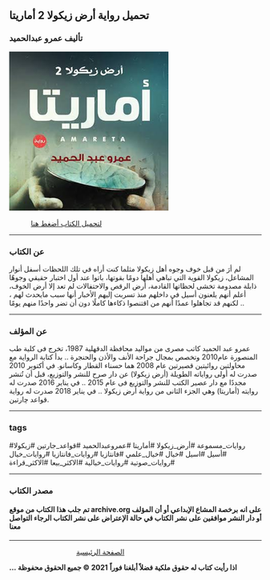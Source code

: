 ## تحميل رواية أرض زيكولا 2 أماريتا
### تأليف عمرو عبدالحميد
![](https://raw.githubusercontent.com/iqraa4u/iqraa4u.github.io/main/images%20(48).jpeg )

&nbsp; &nbsp; &nbsp; &nbsp; &nbsp; &nbsp;[لتحميل الكتاب أضغط هنا ](https://foulabook.com/book/downloading/882528725)

-----
### عن الكتاب 
لم أرَ من قبل خوف وجوه أهل زيكولا مثلما كنت أراه في تلك اللحظات أسفل أنوار المشاعل، زيكولا القوية التي تباهي أهلها دومًا بقوتها، باتوا عند أول اختبار حقيقي وجوهًا ذابلة مصدومة تخشى لحظاتها القادمة، أرض الرقص والاحتفالات لم تعد إلا أرض الخوف، أعلم أنهم يلعنون أسيل في داخلهم منذ تسربت إليهم الأخبار أنها سبب مايحدث لهم ، لكنهم قد تجاهلوا عمدًا أنهم من اقتنصوا ذكاءها كاملًا دون أن تضر واحدًا منهم يومًا ..

----
### عن المؤلف 
عمرو عبد الحميد كاتب مصرى من مواليد محافظة الدقهلية 1987، تخرج فى كلية طب المنصورة عام2010 وتخصص بمجال جراحة الأنف والأذن والحنجرة .. 
بدأ كتابة الرواية مع محاولتين روائيتين قصيرتين عام 2008 هما حسناء القطار وكاسانو. 
في أكتوبر 2010 صدرت له أولى رواياته الطويلة (أرض زيكولا) عن دار صرح للنشر والتوزيع، قبل أن تُنشر مجددًا مع دار عصير الكتب للنشر والتوزيع فى عام 2015 .. 
في يناير 2016 صدرت له روايته (أماريتا) وهي الجزء الثانى من رواية أرض زيكولا .. 
في يناير 2018 صدرت له رواية قواعد ﭼارتين. 

----
### tags 
#روايات_مسموعة #أرض_زيكولا #أماريتا #عمروعبدالحميد 
#قواعد_جارتين #زيكولا #أسيل #اسيل #خيال #خيال_علمي #فانتازيا #روايات_فانتازيا #روايات_خيال 
#روايات_صوتية #روايات_خيالية #الاكثر_بيعا #الاكثر_قراءة

------
### مصدر الكتاب
#### تم جلب هذا الكتاب من موقع archive.org على انه برخصة المشاع الإبداعي أو أن المؤلف أو دار النشر موافقين على نشر الكتاب في حالة الإعتراض على نشر الكتاب الرجاء التواصل معنا

------
&nbsp; &nbsp; &nbsp; &nbsp; &nbsp; &nbsp; &nbsp; &nbsp;&nbsp;&nbsp; &nbsp; &nbsp; &nbsp; &nbsp; &nbsp; &nbsp; &nbsp; &nbsp;   [ الصفحة الرئيسية ](https://iqraa4u.me/)   

**... اذا رأيت كتاب له حقوق ملكية فضلاً أبلغنا فوراً**
**2021 © جميع الحقوق محفوظة**
